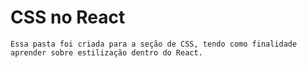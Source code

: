 # CSS no React

    Essa pasta foi criada para a seção de CSS, tendo como finalidade aprender sobre estilização dentro do React.
